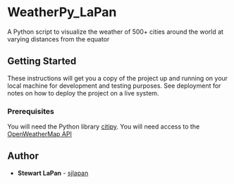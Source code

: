 # WeatherPy_LaPan



A Python script to visualize the weather of 500+ cities around the world at varying distances from the equator

## Getting Started

These instructions will get you a copy of the project up and running on your local machine for development and testing purposes. See deployment for notes on how to deploy the project on a live system.

### Prerequisites

You will need the Python library [citipy](https://pypi.org/project/citipy/).
You will need access to the [OpenWeatherMap API](https://openweathermap.org/api)

## Author

* **Stewart LaPan** - [sjlapan](https://github.com/sjlapan)
